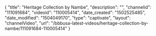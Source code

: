 {
    "title": "Heritage Collection by Nambe",
    "description": "",
    "channelid": "111091684",
    "videoid": "110005414",
    "date_created": "1502525485",
    "date_modified": "1504049170",
    "type": "captivate",
    "layout": "channelVideo",
    "url": "\/bbbusa-latest-videos\/heritage-collection-by-nambe\/111091684-110005414"
}